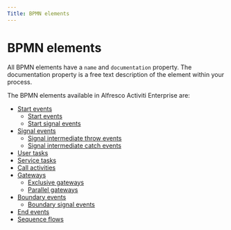 ```yaml
---
Title: BPMN elements
---
```


# BPMN elements
All BPMN elements have a `name` and `documentation` property. The documentation property is a free text description of the element within your process. 

The BPMN elements available in Alfresco Activiti Enterprise are: 

- [Start events](../processes-bpmn/bpmn-start.md)
	- [Start events](../processes-bpmn/bpmn-start.md#start-events)
	- [Start signal events](../processes-bpmn/bpmn-start.md#start-signal-events) 
- [Signal events](../processes-bpmn/bpmn-signal.md)
	- [Signal intermediate throw events](../processes-bpmn/bpmn-signal.md#signal-intermediate-throw-events)
	- [Signal intermediate catch events](../processes-bpmn/bpmn-signal.md#signal-intermediate-catch-events)
- [User tasks](../processes-bpmn/bpmn-user.md)
- [Service tasks](../processes-bpmn/bpmn-service.md)
- [Call activities](../processes-bpmn/bpmn-call.md)
- [Gateways](../processes-bpmn/bpmn-gateways.md)
	- [Exclusive gateways](../processes-bpmn/bpmn-gateways.md#exclusive-gateways)
	- [Parallel gateways](../processes-bpmn/bpmn-gateways.md#parallel-gateways)
- [Boundary events](../processes-bpmn/bpmn-boundary.md)
	- [Boundary signal events](../processes-bpmn/bpmn-boundary.md#boundary-signal-events)
- [End events](../processes-bpmn/bpmn-end.md)
- [Sequence flows](../processes-bpmn/bpmn-sequence.md)
